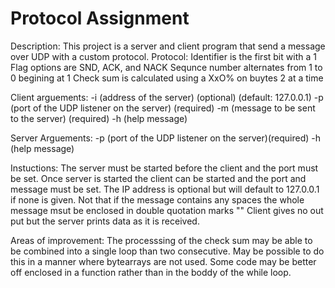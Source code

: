 # Protocol Assignment

Description:
This project is a server and client program that send a message over UDP with a custom protocol.
Protocol:
Identifier is the first bit with a 1
Flag options are SND, ACK, and NACK
Sequnce number alternates from 1 to 0 begining at 1
Check sum is calculated using a XxO% on buytes 2 at a time

Client arguements:
-i <IP> (address of the server) (optional) (default: 127.0.0.1)
-p <Port> (port of the UDP listener on the server) (required)
-m <message> (message to be sent to the server) (required)
-h (help message)
 
Server Arguements:
-p <Port> (port of the UDP listener on the server)(required)
-h (help message)

Instuctions:
 The server must be started before the client and the port must be set. Once server is started the client can be started and the port and message must be set. The IP address is optional but will default to 127.0.0.1 if none is given. 
  Not that if the message contains any spaces the whole message msut be enclosed in double quotation marks ""
  Client gives no out put but the server prints data as it is received. 

 Areas of improvement:
 The processsing of the check sum may be able to be combined into a single loop than two consecutive.
 May be possible to do this in a manner where bytearrays are not used.
 Some code may be better off enclosed in a function rather than in the boddy of the while loop.
 
